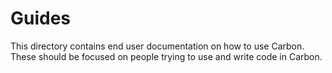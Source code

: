 # Guides

<!--
Part of the Carbon Language project, under the Apache License v2.0 with LLVM
Exceptions. See /LICENSE for license information.
SPDX-License-Identifier: Apache-2.0 WITH LLVM-exception
-->

This directory contains end user documentation on how to use Carbon. These
should be focused on people trying to use and write code in Carbon.
